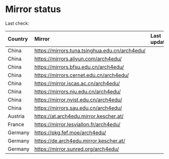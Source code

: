 <script src="./time.js"></script>
# Mirror status
Last check: <script type="text/javascript">localize(1707027631.9313314);</script>

|Country|Mirror|Last update|
|:------|:-----|:----------|
|China|https://mirrors.tuna.tsinghua.edu.cn/arch4edu/|<script type="text/javascript">localize(1706985098);</script>|
|China|https://mirrors.aliyun.com/arch4edu/|<script type="text/javascript">localize(1706985098);</script>|
|China|https://mirrors.bfsu.edu.cn/arch4edu/|<script type="text/javascript">localize(1706985098);</script>|
|China|https://mirrors.cernet.edu.cn/arch4edu/|<script type="text/javascript">localize(1706985098);</script>|
|China|https://mirror.iscas.ac.cn/arch4edu/|<script type="text/javascript">localize(1706985098);</script>|
|China|https://mirrors.nju.edu.cn/arch4edu/|<script type="text/javascript">localize(1706985098);</script>|
|China|https://mirror.nyist.edu.cn/arch4edu/|<script type="text/javascript">localize(1706985098);</script>|
|China|https://mirrors.sau.edu.cn/arch4edu/|<script type="text/javascript">localize(1706985098);</script>|
|Austria|https://at.arch4edu.mirror.kescher.at/|<script type="text/javascript">localize(1706985098);</script>|
|France|https://mirror.lesviallon.fr/arch4edu/|<script type="text/javascript">localize(1706985098);</script>|
|Germany|https://pkg.fef.moe/arch4edu/|<script type="text/javascript">localize(1706985098);</script>|
|Germany|https://de.arch4edu.mirror.kescher.at/|<script type="text/javascript">localize(1706985098);</script>|
|Germany|https://mirror.sunred.org/arch4edu/|<script type="text/javascript">localize(1706985098);</script>|

<script src="./tablefilter/tablefilter.js"></script>
<script src="./table.js"></script>